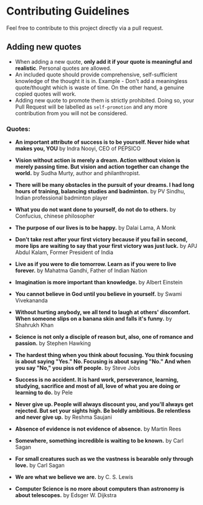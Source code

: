 # Contributing Guidelines

Feel free to contribute to this project directly via a pull request. 


## Adding new quotes

- When adding a new quote, **only add it if your quote is meaningful and realistic**. Personal quotes are allowed.
- An included quote should provide comprehensive, self-sufficient knowledge of the thought it is in. Example - Don't add a meaningless quote/thought which is waste of time. On the other hand, a genuine copied quotes will work. 
- Adding new quote to promote them is strictly prohibited. Doing so, your Pull Request will be labelled as `self-promotion` and any more contribution from you will not be considered.

### Quotes:

- **An important attribute of success is to be yourself. Never hide what makes you, YOU** by Indra Nooyi, CEO of PEPSICO

- **Vision without action is merely a dream. Action without vision is merely passing time. But vision and action together can change the world.** by Sudha Murty, author and philanthropist.

- **There will be many obstacles in the pursuit of your dreams. I had long hours of training, balancing studies and badminton.** by PV Sindhu, Indian professional badminton player

- **What you do not want done to yourself, do not do to others.** by Confucius, chinese philosopher

- **The purpose of our lives is to be happy.** by Dalai Lama, A Monk

- **Don’t take rest after your first victory because if you fail in second, more lips are waiting to say that your first victory was just luck.** by APJ Abdul Kalam, Former President of India

- **Live as if you were to die tomorrow. Learn as if you were to live forever.** by Mahatma Gandhi, Father of Indian Nation

- **Imagination is more important than knowledge.** by Albert Einstein

- **You cannot believe in God until you believe in yourself.** by Swami Vivekananda

- **Without hurting anybody, we all tend to laugh at others' discomfort. When someone slips on a banana skin and falls it's funny.** by Shahrukh Khan

- **Science is not only a disciple of reason but, also, one of romance and passion.** by Stephen Hawking

- **The hardest thing when you think about focusing. You think focusing is about saying "Yes." No. Focusing is about saying "No." And when you say "No," you piss off people.** by Steve Jobs

- **Success is no accident. It is hard work, perseverance, learning, studying, sacrifice and most of all, love of what you are doing or learning to do.** by Pele

- **Never give up. People will always discount you, and you'll always get rejected. But set your sights high. Be boldly ambitious. Be relentless and never give up.** by Reshma Saujani

- **Absence of evidence is not evidence of absence.** by Martin Rees

- **Somewhere, something incredible is waiting to be known.** by Carl Sagan

- **For small creatures such as we the vastness is bearable only through love.** by Carl Sagan

- **We are what we believe we are.** by C. S. Lewis

- **Computer Science is no more about computers than astronomy is about telescopes.** by Edsger W. Dijkstra
